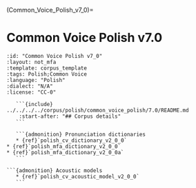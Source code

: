 
(Common_Voice_Polish_v7_0)=
# Common Voice Polish v7.0

``````{corpus} Common Voice Polish v7.0
:id: "Common Voice Polish v7_0"
:layout: not_mfa
:template: corpus_template
:tags: Polish;Common Voice
:language: "Polish"
:dialect: "N/A"
:license: "CC-0"

   ```{include} ../../../../corpus/polish/common_voice_polish/7.0/README.md
    :start-after: "## Corpus details"
   ```

   ```{admonition} Pronunciation dictionaries
   * {ref}`polish_cv_dictionary_v2_0_0`
* {ref}`polish_mfa_dictionary_v2_0_0`
* {ref}`polish_mfa_dictionary_v2_0_0a`
   ```

```{admonition} Acoustic models
   * {ref}`polish_cv_acoustic_model_v2_0_0`
   ```
``````
